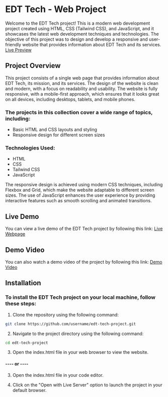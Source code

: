 # EDT Tech - Web Project

Welcome to the EDT Tech project! This is a modern web development project created using HTML, CSS (Tailwind CSS), and JavaScript, and it showcases the latest web development techniques and technologies. The objective of this project was to design and develop a responsive and user-friendly website that provides information about EDT Tech and its services. [Live Preview](https://skill-smooth.netlify.app/)

## Project Overview

This project consists of a single web page that provides information about EDT Tech, its mission, and its services. The design of the website is clean and modern, with a focus on readability and usability. The website is fully responsive, with a mobile-first approach, which ensures that it looks great on all devices, including desktops, tablets, and mobile phones.

### The projects in this collection cover a wide range of topics, including:

- Basic HTML and CSS layouts and styling
- Responsive design for different screen sizes

### Technologies Used:

- HTML
- CSS
- Tailwind CSS
- JavaScript

The responsive design is achieved using modern CSS techniques, including Flexbox and Grid, which make the website adaptable to different screen sizes. The use of JavaScript enhances the user experience by providing interactive features such as smooth scrolling and animated transitions.

## Live Demo

You can view a live demo of the EDT Tech project by following this link: [Live Webpage](https://skill-smooth.netlify.app/)

## Demo Video

You can also watch a demo video of the project by following this link: [Demo Video](https://www.linkedin.com/posts/dhanush-theijas_webdevelopment-javascript-css-activity-7053691085197352960-LF7G?utm_source=share&utm_medium=member_desktop)

## Installation

### To install the EDT Tech project on your local machine, follow these steps:

1. Clone the repository using the following command:

```bash
git clone https://github.com/username/edt-tech-project.git
```

2. Navigate to the project directory using the following command:

```bash
cd edt-tech-project
```

3. Open the index.html file in your web browser to view the website.

#### ---- or ----

3. Open the index.html file in your code editor.

4. Click on the "Open with Live Server" option to launch the project in your default browser.
